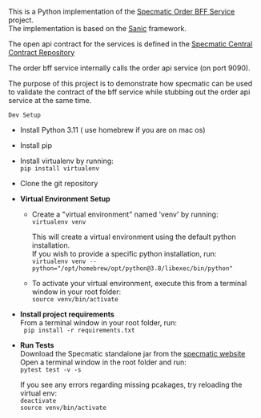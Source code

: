 This is a Python implementation of the [Specmatic Order BFF Service](https://github.com/znsio/specmatic-order-ui)
project.  
The implementation is based on the [Sanic](https://sanic.dev/en/) framework.

The open api contract for the services is defined in
the [Specmatic Central Contract Repository](https://github.com/znsio/specmatic-order-contracts/blob/main/in/specmatic/examples/store/api_order_v1.yaml)

The order bff service internally calls the order api service (on port 9090).

The purpose of this project is to demonstrate how specmatic can be used to validate the contract of the bff service
while stubbing out the order api service at the same time.

```Dev Setup```

- Install Python 3.11 ( use homebrew if you are on mac os)


- Install pip


- Install virtualenv by running:  
  ```pip install virtualenv```


- Clone the git repository


- **Virtual Environment Setup**
    - Create a "virtual environment" named 'venv' by running:  
      ```virtualenv venv ```

      This will create a virtual environment using the default python installation.  
      If you wish to provide a specific python installation, run:  
      ```virtualenv venv --python="/opt/homebrew/opt/python@3.8/libexec/bin/python"```

    - To activate your virtual environment, execute this from a terminal window in your root folder:  
      ```source venv/bin/activate```


- **Install project requirements**  
  From a terminal window in your root folder, run:  
  ``` pip install -r requirements.txt```


- **Run Tests**  
  Download the Specmatic standalone jar from the [specmatic website](https://specmatic.in/getting_started.html)  
  Open a terminal window in the root folder and run:  
  ```pytest test -v -s```

  If you see any errors regarding missing pcakages, try reloading the virtual env:  
  ```deactivate```   
  ```source venv/bin/activate```  
    
 